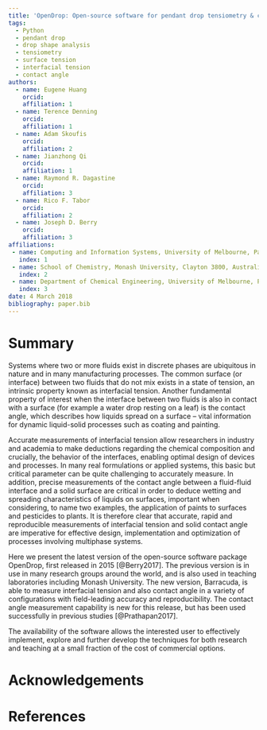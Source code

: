 ```yaml
---
title: 'OpenDrop: Open-source software for pendant drop tensiometry & contact angle measurements'
tags:
  - Python
  - pendant drop
  - drop shape analysis
  - tensiometry
  - surface tension
  - interfacial tension
  - contact angle
authors:
  - name: Eugene Huang
    orcid: 
    affiliation: 1
  - name: Terence Denning
    orcid: 
    affiliation: 1
  - name: Adam Skoufis
    orcid: 
    affiliation: 2
  - name: Jianzhong Qi
    orcid: 
    affiliation: 1
  - name: Raymond R. Dagastine
    orcid: 
    affiliation: 3
  - name: Rico F. Tabor
    orcid: 
    affiliation: 2
  - name: Joseph D. Berry
    orcid: 
    affiliation: 3
affiliations:
 - name: Computing and Information Systems, University of Melbourne, Parkville 3010, Australia
   index: 1
 - name: School of Chemistry, Monash University, Clayton 3800, Australia
   index: 2
 - name: Department of Chemical Engineering, University of Melbourne, Parkville 3010, Australia
   index: 3
date: 4 March 2018
bibliography: paper.bib
---
```


# Summary
 Systems where two or more fluids exist in discrete phases
are ubiquitous in nature and in many manufacturing processes. The
common surface (or interface) between two fluids that do not mix
exists in a state of tension, an intrinsic property known as
interfacial tension. Another fundamental property of interest when the
interface between two fluids is also in contact with a surface (for
example a water drop resting on a leaf) is the contact angle, which
describes how liquids spread on a surface – vital information for
dynamic liquid-solid processes such as coating and painting.

Accurate measurements of interfacial tension allow researchers in
industry and academia to make deductions regarding the chemical
composition and crucially, the behavior of the interfaces, enabling
optimal design of devices and processes. In many real formulations or
applied systems, this basic but critical parameter can be quite
challenging to accurately measure. In addition, precise measurements
of the contact angle between a fluid-fluid interface and a solid
surface are critical in order to deduce wetting and spreading
characteristics of liquids on surfaces, important when considering, to
name two examples, the application of paints to surfaces and
pesticides to plants. It is therefore clear that accurate, rapid and
reproducible measurements of interfacial tension and solid contact
angle are imperative for effective design, implementation and
optimization of processes involving multiphase systems.

Here we present the latest version of the open-source software package OpenDrop, first released in 2015 [@Berry2017]. The previous version is in use in many research groups around the world, and is also used in teaching laboratories including Monash University.
The new version, Barracuda, is able to
measure interfacial tension and also contact angle in a variety of
configurations with field-leading accuracy and reproducibility. The contact angle measurement capability is new for this release, but has been used successfully in previous studies [@Prathapan2017].

The
availability of the software allows the interested user to
effectively implement, explore and further develop the techniques for
both research and teaching at a small fraction of the cost of
commercial options. 

<!-- Consequently, OpenDrop will make significant impact
in both research and education by providing inexpensive access to
high-fidelity information on the stability, function, and behaviour of
interfaces, via a simple and user-friendly interface, with open-source
software that will enable users to implement their own functionality. -->




# Acknowledgements



# References


